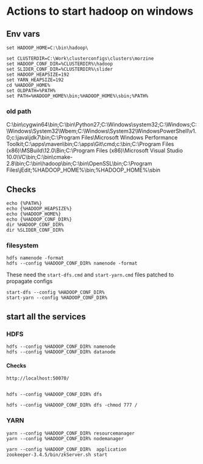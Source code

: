 <!---
  Licensed under the Apache License, Version 2.0 (the "License");
  you may not use this file except in compliance with the License.
  You may obtain a copy of the License at

   http://www.apache.org/licenses/LICENSE-2.0

  Unless required by applicable law or agreed to in writing, software
  distributed under the License is distributed on an "AS IS" BASIS,
  WITHOUT WARRANTIES OR CONDITIONS OF ANY KIND, either express or implied.
  See the License for the specific language governing permissions and
  limitations under the License. See accompanying LICENSE file.
-->

# Actions to start hadoop on windows

## Env vars

    set HADOOP_HOME=C:\bin\hadoop\

    set CLUSTERDIR=C:\Work\clusterconfigs\clusters\morzine
    set HADOOP_CONF_DIR=%CLUSTERDIR%\hadoop
    set SLIDER_CONF_DIR=%CLUSTERDIR%\slider
    set HADOOP_HEAPSIZE=192
    set YARN_HEAPSIZE=192
    cd %HADOOP_HOME%
    set OLDPATH=%PATH%
    set PATH=%HADOOP_HOME%\bin;%HADOOP_HOME%\sbin;%PATH%

### old path

C:\bin\cygwin64\bin;C:\bin\Python27\;C:\Windows\system32;C:\Windows;C:\Windows\System32\Wbem;C:\Windows\System32\WindowsPowerShell\v1.0\;c:\java\jdk7\bin;C:\Program Files\Microsoft Windows Performance Toolkit\;C:\apps\maven\bin;C:\apps\Git\cmd;c:\bin;C:\Program Files (x86)\MSBuild\12.0\Bin;C:\Program Files (x86)\Microsoft Visual Studio 10.0\VC\bin;C:\bin\cmake-2.8\bin;C:\bin\hadoop\bin;C:\bin\OpenSSL\bin;C:\Program Files\jEdit;%HADOOP_HOME%\bin;%HADOOP_HOME%\sbin



## Checks

    echo {%PATH%}
    echo {%HADOOP_HEAPSIZE%}
    echo {%HADOOP_HOME%}
    echo {%HADOOP_CONF_DIR%}
    dir %HADOOP_CONF_DIR%
    dir %SLIDER_CONF_DIR%


### filesystem

    hdfs namenode -format
    hdfs --config %HADOOP_CONF_DIR% namenode -format

These need the `start-dfs.cmd` and `start-yarn.cmd` files patched
to propagate configs

    start-dfs --config %HADOOP_CONF_DIR%
    start-yarn --config %HADOOP_CONF_DIR%

## start all the services

### HDFS

    hdfs --config %HADOOP_CONF_DIR% namenode
    hdfs --config %HADOOP_CONF_DIR% datanode

#### Checks

    http://localhost:50070/


    hdfs --config %HADOOP_CONF_DIR% dfs

    hdfs --config %HADOOP_CONF_DIR% dfs -chmod 777 /



### YARN

    yarn --config %HADOOP_CONF_DIR% resourcemanager
    yarn --config %HADOOP_CONF_DIR% nodemanager

    yarn --config %HADOOP_CONF_DIR%  application
    zookeeper-3.4.5/bin/zkServer.sh start
